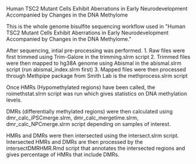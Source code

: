 Human TSC2 Mutant Cells Exhibit Aberrations in Early Neurodevelopment Accompanied by Changes in the DNA Methylome

This is the whole genome bisulfite sequencing workflow used in "Human TSC2 Mutant Cells Exhibit Aberrations in Early Neurodevelopment Accompanied by Changes in the DNA Methylome."

After sequencing, intial pre-processing was performed. 
    1. Raw files were first trimmed using Trim-Galore in the trimming.slrm script
    2. Trimmed files were then mapped to hg38A genome using Abismal in the abismal.slrm script (run abismal_index.slrm first)
    3. Mapped files were then processed through Methpipe package from Smith Lab is the methprocess.slrm script

Once HMRs (Hypomethylated regions) have been called, the roimethstat.slrm script was run which gives statistics on DNA methylation levels. 

DMRs (differentially methylated regions) were then calculated using dmr_calc_iPSCmerge.slrm, dmr_calc_mergetime.slrm, dmr_calc_NPCmerge.slrm script depending on samples of interest.

HMRs and DMRs were then intersected using the intersect.slrm script. Intersected HMRs and DMRs are then processed by the intersectDMRHMR.Rmd script that annotates the intersected regions and gives percentage of HMRs that include DMRs.

